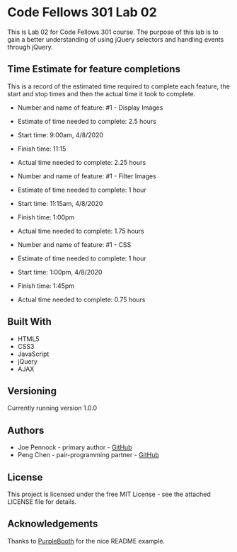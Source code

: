# Code Fellows 301 Lab 02

This is Lab 02 for Code Fellows 301 course. The purpose of this lab is to gain a better understanding of using jQuery selectors and handling events through jQuery.

## Time Estimate for feature completions

This is a record of the estimated time required to complete each feature, the start and stop times and then the actual time it took to complete.

- Number and name of feature: #1 - Display Images
- Estimate of time needed to complete: 2.5 hours
- Start time: 9:00am, 4/8/2020
- Finish time: 11:15
- Actual time needed to complete: 2.25 hours

- Number and name of feature: #1 - Filter Images
- Estimate of time needed to complete: 1 hour
- Start time: 11:15am, 4/8/2020
- Finish time: 1:00pm
- Actual time needed to complete: 1.75 hours

- Number and name of feature: #1 - CSS
- Estimate of time needed to complete: 1 hour
- Start time: 1:00pm, 4/8/2020
- Finish time: 1:45pm
- Actual time needed to complete: 0.75 hours

## Built With
- HTML5
- CSS3
- JavaScript
- jQuery
- AJAX

## Versioning

Currently running version 1.0.0

## Authors

- Joe Pennock - primary author - [GitHub](https://github.com/penjoe)
- Peng Chen - pair-programming partner - [GitHub](https://github.com/PengChen11)

## License

This project is licensed under the free MIT License - see the attached LICENSE file for details.

## Acknowledgements 

Thanks to [PurpleBooth](https://github.com/PurpleBooth) for the nice README example.

